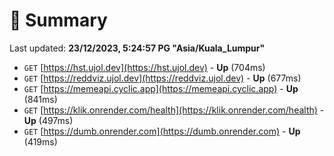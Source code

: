 # 📖 Summary
Last updated: **23/12/2023, 5:24:57 PG "Asia/Kuala_Lumpur"**

- `GET` [https://hst.ujol.dev](https://hst.ujol.dev) - **Up** (704ms)
- `GET` [https://reddviz.ujol.dev](https://reddviz.ujol.dev) - **Up** (677ms)
- `GET` [https://memeapi.cyclic.app](https://memeapi.cyclic.app) - **Up** (841ms)
- `GET` [https://klik.onrender.com/health](https://klik.onrender.com/health) - **Up** (497ms)
- `GET` [https://dumb.onrender.com](https://dumb.onrender.com) - **Up** (419ms)
